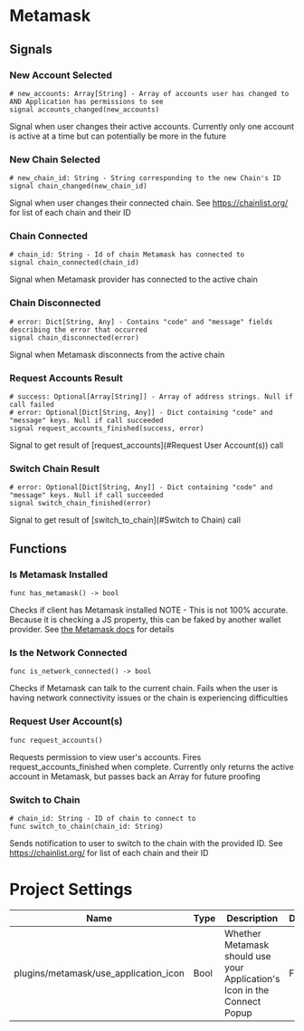 # Metamask
## Signals
### New Account Selected
```
# new_accounts: Array[String] - Array of accounts user has changed to AND Application has permissions to see
signal accounts_changed(new_accounts)
```
Signal when user changes their active accounts. Currently only one account is active at a time but can potentially be more in the future

### New Chain Selected
```
# new_chain_id: String - String corresponding to the new Chain's ID
signal chain_changed(new_chain_id)
```
Signal when user changes their connected chain. See https://chainlist.org/ for list of each chain and their ID

### Chain Connected
```
# chain_id: String - Id of chain Metamask has connected to
signal chain_connected(chain_id)
```
Signal when Metamask provider has connected to the active chain

### Chain Disconnected
```
# error: Dict[String, Any] - Contains "code" and "message" fields describing the error that occurred
signal chain_disconnected(error)
```
Signal when Metamask disconnects from the active chain

### Request Accounts Result
```
# success: Optional[Array[String]] - Array of address strings. Null if call failed
# error: Optional[Dict[String, Any]] - Dict containing "code" and "message" keys. Null if call succeeded
signal request_accounts_finished(success, error)
```
Signal to get result of [request_accounts](#Request User Account(s)) call

### Switch Chain Result
```
# error: Optional[Dict[String, Any]] - Dict containing "code" and "message" keys. Null if call succeeded
signal switch_chain_finished(error)
```
Signal to get result of [switch_to_chain](#Switch to Chain) call

## Functions
### Is Metamask Installed
```
func has_metamask() -> bool
```
Checks if client has Metamask installed
NOTE - This is not 100% accurate.  Because it is checking a JS property, this can be faked by another wallet provider.
See [the Metamask docs](https://docs.metamask.io/guide/ethereum-provider.html#ethereum-isconnected) for details

### Is the Network Connected
```
func is_network_connected() -> bool
```
Checks if Metamask can talk to the current chain.  Fails when the user is having network connectivity issues or the chain is experiencing difficulties

### Request User Account(s)
```
func request_accounts()
```
Requests permission to view user's accounts. Fires request_accounts_finished when complete.
Currently only returns the active account in Metamask, but passes back an Array for future proofing

### Switch to Chain
```
# chain_id: String - ID of chain to connect to
func switch_to_chain(chain_id: String)
```
Sends notification to user to switch to the chain with the provided ID. See https://chainlist.org/ for list of each chain and their ID

# Project Settings
|Name|Type|Description|Default|
|---|---|---|---|
|plugins/metamask/use_application_icon|Bool|Whether Metamask should use your Application's Icon in the Connect Popup|False|

